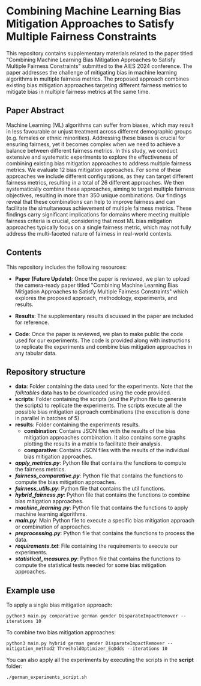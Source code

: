 # Combining Machine Learning Bias Mitigation Approaches to Satisfy Multiple Fairness Constraints

This repository contains supplementary materials related to the paper titled "Combining Machine Learning Bias Mitigation Approaches to Satisfy Multiple Fairness Constraints" submitted to the AIES 2024 conference. The paper addresses the challenge of mitigating bias in machine learning algorithms in multiple fairness metrics. The proposed approach combines existing bias mitigation approaches targeting different fairness metrics to mitigate bias in multiple fairness metrics at the same time.

## Paper Abstract

Machine Learning (ML) algorithms can suffer from biases, which may result in less favourable or unjust treatment across different demographic groups (e.g. females or ethnic minorities). Addressing these biases is crucial for ensuring fairness, yet it becomes complex when we need to achieve a balance between different fairness metrics. In this study, we conduct extensive and systematic experiments to explore the effectiveness of combining existing bias mitigation approaches to address multiple fairness metrics. We evaluate 12 bias mitigation approaches. For some of these approaches we include different configurations, as they can target different fairness metrics, resulting in a total of 26 different approaches. We then systematically combine these approaches, aiming to target multiple fairness objectives, resulting in more than 350 unique combinations. Our findings reveal that these combinations can help to improve fairness and can facilitate the simultaneous achievement of multiple fairness metrics. These findings carry significant implications for domains where meeting multiple fairness criteria is crucial, considering that most ML bias mitigation approaches typically focus on a single fairness metric, which may not fully address the multi-faceted nature of fairness in real-world contexts.

## Contents

This repository includes the following resources:

- **Paper (Future Update)**: Once the paper is reviewed, we plan to upload the camera-ready paper titled "Combining Machine Learning Bias Mitigation Approaches to Satisfy Multiple Fairness Constraints" which explores the proposed approach, methodology, experiments, and results.

- **Results**: The supplementary results discussed in the paper are included for reference.

- **Code**: Once the paper is reviewed, we plan to make public the code used for our experiments. The code is provided along with instructions to replicate the experiments and combine bias mitigation approaches in any tabular data.

## Repository structure

- **data**: Folder containing the data used for the experiments. Note that the _folktables_ data has to be downloaded using the code provided.
- **scripts**: Folder containing the scripts (and the Python file to generate the scripts) to replicate the experiments. The scripts execute all the possible bias mitigation approach combinations (the execution is done in parallel in batches of 5).
- **results**: Folder containing the experiments results.
  - **combination**: Contains JSON files with the results of the bias mitigation approaches combination. It also contains some graphs plotting the results in a matrix to facilitate their analysis.
  - **comparative**: Contains JSON files with the results of the individual bias mitigation approaches.
- ***apply_metrics.py***: Python file that contains the functions to compute the fairness metrics.
- ***fairness_comparative.py***: Python file that contains the functions to compute the bias mitigation approaches.
- ***fairness_utils.py***: Python file that contains the util functions.
- ***hybrid_fairness.py***: Python file that contains the functions to combine bias mitigation approaches.
- ***machine_learning.py***: Python file that contains the functions to apply machine learning algorithms.
- ***main.py***: Main Python file to execute a specific bias mitigation approach or combination of approaches.
- ***preprocessing.py***: Python file that contains the functions to process the data.
- ***requirements.txt***: File containing the requirements to execute our experiments.
- ***statistical_measures.py***: Python file that contains the functions to compute the statistical tests needed for some bias mitigation approaches.


## Example use

To apply a single bias mitigation approach:

```
python3 main.py comparative german gender DisparateImpactRemover --iterations 10
```

To combine two bias mitigation approaches:
```
python3 main.py hybrid german gender DisparateImpactRemover --mitigation_method2 ThresholdOptimizer_EqOdds --iterations 10
```

You can also apply all the experiments by executing the scripts in the **script** folder:
```
./german_experiments_script.sh  
```
